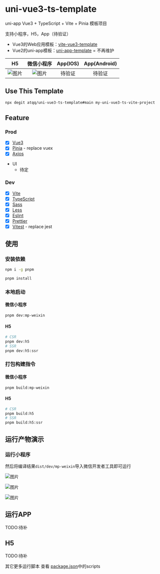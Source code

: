 # uni-vue3-ts-template
uni-app Vue3 + TypeScript + Vite + Pinia 模板项目

支持小程序，H5，App（待验证）

* Vue3的Web应用模板：[vite-vue3-template](https://github.com/ATQQ/vite-vue3-template)
* Vue2的uni-app模板：[uni-app-template](https://github.com/ATQQ/uni-app-template) = 不再维护

|                                     H5                                      |                                 微信小程序                                  | App(IOS) | App(Android) |
| :-------------------------------------------------------------------------: | :-------------------------------------------------------------------------: | :------: | :----------: |
| ![图片](https://img.cdn.sugarat.top/mdImg/MTY1MzE5Mzc4MzUyMQ==653193783521) | ![图片](https://img.cdn.sugarat.top/mdImg/MTY1MzE5Mzc1Mzk1MQ==653193753951) |  待验证  |    待验证    |

## Use This Template
```sh
npx degit atqq/uni-vue3-ts-template#main my-uni-vue3-ts-vite-project
```
## Feature
### Prod
* [x] [Vue3](https://vuejs.org/)
* [x] [Pinia](https://pinia.vuejs.org/) - replace vuex
* [x] [Axios](https://github.com/axios/axios)
* UI
  * 待定
### Dev
* [x] [Vite](https://github.com/vitejs/vite)
* [x] [TypeScript](https://github.com/microsoft/TypeScript/#readme)
* [x] [Sass](https://github.com/sass/sass)
* [x] [Less](https://github.com/less/less.js)
* [x] [Eslint](https://eslint.org/)
* [x] [Prettier](https://prettier.io/)
* [x] [Vitest](https://vitest.dev/) - replace jest

## 使用
### 安装依赖
```sh
npm i -g pnpm
```

```sh
pnpm install
```

### 本地启动
#### 微信小程序
```sh
pnpm dev:mp-weixin
```

#### H5
```sh
# CSR
pnpm dev:h5
# SSR
pnpm dev:h5:ssr
```

### 打包构建指令
#### 微信小程序
```
pnpm build:mp-weixin
```
#### H5
```sh
# CSR
pnpm build:h5
# SSR
pnpm build:h5:ssr
```

## 运行产物演示
### 运行小程序
然后将编译结果`dist/dev/mp-weixin`导入微信开发者工具即可运行

![图片](https://img.cdn.sugarat.top/mdImg/MTYzNzQxNjc3MjA4Mw==637416772083)

![图片](https://img.cdn.sugarat.top/mdImg/MTYzNzQxNjg4MTUwNA==637416881504)

![图片](https://img.cdn.sugarat.top/mdImg/MTYzNzQxNjY3OTY0NQ==637416679645)

## 运行APP
TODO:待补

## H5
TODO:待补


其它更多运行脚本 查看 [package.json](./package.json)中的scripts
